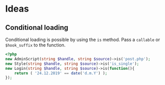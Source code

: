 # Ideas

## Conditional loading

Conditional loading is possible by using the `is` method.
Pass a `callable` or `$hook_suffix` to the function.

```php
<?php
new AdminScript(string $handle, string $source)->is('post.php');
new Style(string $handle, string $source)->is('is_single');
new Login(string $handle, string $source)->is(function(){
    return ( '24.12.2019' == date('d.m.Y') );
});
```
